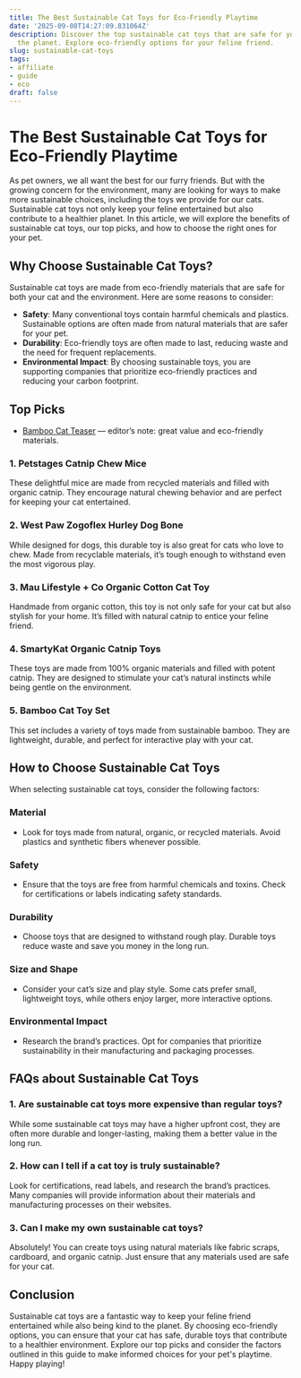 ```yaml
---
title: The Best Sustainable Cat Toys for Eco-Friendly Playtime
date: '2025-09-08T14:27:09.831064Z'
description: Discover the top sustainable cat toys that are safe for your pet and
  the planet. Explore eco-friendly options for your feline friend.
slug: sustainable-cat-toys
tags:
- affiliate
- guide
- eco
draft: false
---
```


# The Best Sustainable Cat Toys for Eco-Friendly Playtime

As pet owners, we all want the best for our furry friends. But with the growing concern for the environment, many are looking for ways to make more sustainable choices, including the toys we provide for our cats. Sustainable cat toys not only keep your feline entertained but also contribute to a healthier planet. In this article, we will explore the benefits of sustainable cat toys, our top picks, and how to choose the right ones for your pet.

## Why Choose Sustainable Cat Toys?

Sustainable cat toys are made from eco-friendly materials that are safe for both your cat and the environment. Here are some reasons to consider:

- **Safety**: Many conventional toys contain harmful chemicals and plastics. Sustainable options are often made from natural materials that are safer for your pet.
- **Durability**: Eco-friendly toys are often made to last, reducing waste and the need for frequent replacements.
- **Environmental Impact**: By choosing sustainable toys, you are supporting companies that prioritize eco-friendly practices and reducing your carbon footprint.

## Top Picks

- [Bamboo Cat Teaser](https://www.amazon.com/dp/B09XYZ3210/?tag=ecopetguide-20) — editor’s note: great value and eco-friendly materials.

### 1. **Petstages Catnip Chew Mice**
These delightful mice are made from recycled materials and filled with organic catnip. They encourage natural chewing behavior and are perfect for keeping your cat entertained.

### 2. **West Paw Zogoflex Hurley Dog Bone**
While designed for dogs, this durable toy is also great for cats who love to chew. Made from recyclable materials, it’s tough enough to withstand even the most vigorous play.

### 3. **Mau Lifestyle + Co Organic Cotton Cat Toy**
Handmade from organic cotton, this toy is not only safe for your cat but also stylish for your home. It’s filled with natural catnip to entice your feline friend.

### 4. **SmartyKat Organic Catnip Toys**
These toys are made from 100% organic materials and filled with potent catnip. They are designed to stimulate your cat’s natural instincts while being gentle on the environment.

### 5. **Bamboo Cat Toy Set**
This set includes a variety of toys made from sustainable bamboo. They are lightweight, durable, and perfect for interactive play with your cat.

## How to Choose Sustainable Cat Toys

When selecting sustainable cat toys, consider the following factors:

### Material
- Look for toys made from natural, organic, or recycled materials. Avoid plastics and synthetic fibers whenever possible.

### Safety
- Ensure that the toys are free from harmful chemicals and toxins. Check for certifications or labels indicating safety standards.

### Durability
- Choose toys that are designed to withstand rough play. Durable toys reduce waste and save you money in the long run.

### Size and Shape
- Consider your cat’s size and play style. Some cats prefer small, lightweight toys, while others enjoy larger, more interactive options.

### Environmental Impact
- Research the brand’s practices. Opt for companies that prioritize sustainability in their manufacturing and packaging processes.

## FAQs about Sustainable Cat Toys

### 1. **Are sustainable cat toys more expensive than regular toys?**
While some sustainable cat toys may have a higher upfront cost, they are often more durable and longer-lasting, making them a better value in the long run.

### 2. **How can I tell if a cat toy is truly sustainable?**
Look for certifications, read labels, and research the brand’s practices. Many companies will provide information about their materials and manufacturing processes on their websites.

### 3. **Can I make my own sustainable cat toys?**
Absolutely! You can create toys using natural materials like fabric scraps, cardboard, and organic catnip. Just ensure that any materials used are safe for your cat.

## Conclusion

Sustainable cat toys are a fantastic way to keep your feline friend entertained while also being kind to the planet. By choosing eco-friendly options, you can ensure that your cat has safe, durable toys that contribute to a healthier environment. Explore our top picks and consider the factors outlined in this guide to make informed choices for your pet's playtime. Happy playing!